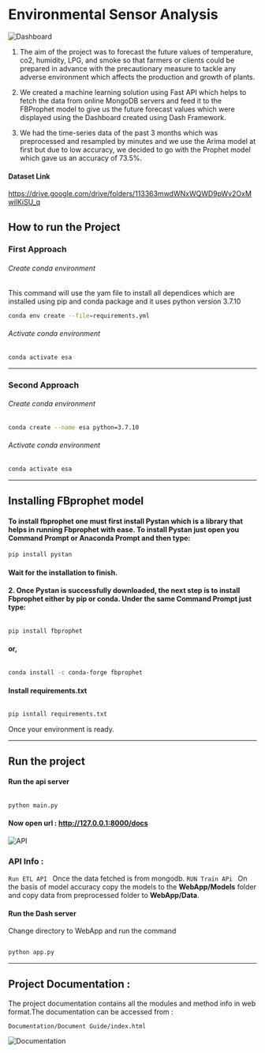 # Environmental Sensor Analysis 
![Dashboard](https://drive.google.com/uc?export=view&id=1GUmXRJ62K1MrEOuq3COgEiPZrgAjwTZq)


1. The aim of the project was to forecast the future values of temperature, co2, humidity, LPG, and smoke so that farmers or clients could be prepared in advance with the precautionary measure to tackle any adverse environment which affects the production and growth of plants.

2. We created a machine learning solution using Fast API which helps to fetch the data from online MongoDB servers and feed it to the FBProphet model to give us the future forecast values which were displayed using the Dashboard created
using Dash Framework.

3. We had the time-series data of the past 3 months which was preprocessed and
resampled by minutes and we use the Arima model at first but due to low
accuracy, we decided to go with the Prophet model which gave us an accuracy of
73.5%.



#### Dataset Link 
https://drive.google.com/drive/folders/113363mwdWNxWQWD9pWv2OxMwilKiSU_q



## How to run the Project
### First Approach


###### Create conda environment 

This command will use the yam file to install all dependices which are 
installed using pip and conda package and it uses python version 3.7.10

```bash 
conda env create --file=requirements.yml
```
###### Activate conda environment
```bash 
conda activate esa 
```
<hr>

### Second Approach

###### Create conda environment 
```bash 
conda create --name esa python=3.7.10
```
###### Activate conda environment 
```bash 
conda activate esa
```
<hr>

## Installing FBprophet model 

#### To install fbprophet one must first install Pystan which is a library that helps in running Fbprophet with ease. To install Pystan just open you Command Prompt or Anaconda Prompt and then type:
```bash
pip install pystan
```

#### Wait for the installation to finish.

#### 2. Once Pystan is successfully downloaded, the next step is to install Fbprophet either by pip or conda. Under the same Command Prompt just type:

```bash 

pip install fbprophet

```
#### or,
```bash 

conda install -c conda-forge fbprophet

```
#### Install requirements.txt 
```bash

pip isntall requirements.txt 

```


Once your environment is ready.
<hr>

## Run the project


#### Run the api server  
```bash

python main.py

```
#### Now open url : http://127.0.0.1:8000/docs

![API](https://drive.google.com/uc?export=view&id=1j-4koT1rmt90_68wrBs_C4IxtxWSqOmO)

### API Info :
`
Run ETL API 
`
Once the data fetched is from mongodb.
`
RUN Train APi 
`
On the basis of model accuracy copy the models to the <b>WebApp/Models</b> folder and
copy data from preprocessed folder to <b>WebApp/Data</b>.



#### Run the Dash server  
Change directory to WebApp and run the command 
```bash

python app.py

```
<hr>

## Project Documentation  :

The project documentation contains all the modules and method info in web format.The documentation can be accessed from :

`
Documentation/Document Guide/index.html
`

![Documentation](https://drive.google.com/uc?export=view&id=1fDlS52aOea4ILLgk_u24adQqUt_HkOZf)
